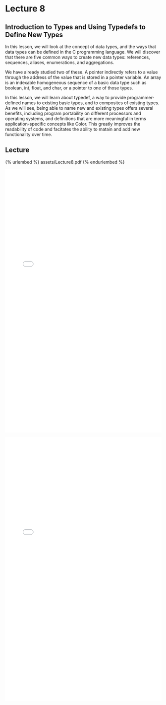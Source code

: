 # Lecture 8      









## Introduction to Types and Using Typedefs to Define New Types      






In this lesson, we will look at the concept of data types, and the ways that data types can be defined in the C programming language. We will discover that there are five common ways to create new data types: references, sequences, aliases, enumerations, and aggregations.

We have already studied two of these. A pointer indirectly refers to a value through the address of the value that is stored in a pointer variable. An array is an indexable homogeneous sequence of a basic data type such as boolean, int, float, and char, or a pointer to one of those types.

In this lesson, we will learn about typedef, a way to provide programmer-defined names to existing basic types, and to composites of existing types. As we will see, being able to name new and existing types offers several benefits, including program portability on different processors and operating systems, and definitions that are more meaningful in terms application-specific concepts like Color. This greatly improves the readability of code and facitates the ability to matain and add new functionality over time.      









## Lecture      

{% urlembed %}
assets/Lecture8.pdf
{% endurlembed %}      

<embed  src="assets/Lecture8.pdf"
        width="100%"
        height="850">



<html>
<embed  src="assets/Lecture8.pdf"
        width="100%"
        height="850">
</html>










